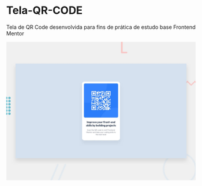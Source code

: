 # Tela-QR-CODE

Tela de QR Code desenvolvida para fins de prática de estudo base Frontend Mentor

<img src="./design/desktop-preview.jpg" alt="QR code">
